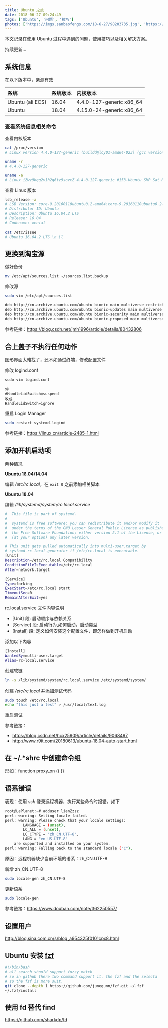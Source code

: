 ```yaml
---
title: Ubuntu 之旅
date: 2018-06-27 09:24:49
tags: ['Ubuntu', '问题', '技巧']
photos: ['https://imgs.sanbaofengs.com/18-6-27/98203735.jpg', 'https://imgs.sanbaofengs.com/18-6-27/3962079.jpg', 'https://imgs.sanbaofengs.com/18-6-27/55313682.jpg', 'https://imgs.sanbaofengs.com/18-6-27/61017399.jpg', 'https://imgs.sanbaofengs.com/18-6-27/69509897.jpg']
---
```


本文记录在使用 Ubuntu 过程中遇到的问题，使用技巧以及相关解决方案。

持续更新...

## 系统信息

在以下版本中，亲测有效

| 系统 | 系统版本 | 内核版本 |
|:------|:---------|:---------|
| Ubuntu (ali ECS) | 16.04 | 4.4.0-127-generic x86_64 |
| Ubuntu | 18.04 | 4.15.0-24-generic x86_64 |

### 查看系统信息相关命令

查看内核版本

```bash
cat /proc/version
# Linux version 4.4.0-127-generic (buildd@lcy01-amd64-023) (gcc version 5.4.0 20160609 (Ubuntu 5.4.0-6ubuntu1~16.04.9) ) #153-Ubuntu SMP Sat May 19 10:58:46 UTC 2018

uname -r
# 4.4.0-127-generic

uname -a
# Linux iZwz9bqg2v1h2g6tz9sovcZ 4.4.0-127-generic #153-Ubuntu SMP Sat May 19 10:58:46 UTC 2018 x86_64 x86_64 x86_64 GNU/Linux
```

查看 Linux 版本

```bash
lsb_release -a
# LSB Version: core-9.20160110ubuntu0.2-amd64:core-9.20160110ubuntu0.2-noarch:security-9.20160110ubuntu0.2-amd64:security-9.20160110ubuntu0.2-noarch
# Distributor ID: Ubuntu
# Description: Ubuntu 16.04.2 LTS
# Release: 16.04
# Codename: xenial

cat /etc/issue
# Ubuntu 16.04.2 LTS \n \l
```

## 更换到淘宝源

做好备份

```bash
mv /etc/apt/sources.list ~/sources.list.backup
```

修改源

```bash
sudo vim /etc/apt/sources.list

deb http://cn.archive.ubuntu.com/ubuntu bionic main multiverse restricted universe
deb http://cn.archive.ubuntu.com/ubuntu bionic-updates main multiverse restricted universe
deb http://cn.archive.ubuntu.com/ubuntu bionic-security main multiverse restricted universe
deb http://cn.archive.ubuntu.com/ubuntu bionic-proposed main multiverse restricted universe
```

参考链接：https://blog.csdn.net/jmh1996/article/details/80432806

## 合上盖子不执行任何动作

图形界面太难找了，还不如通过终端，修改配置文件

修改 logind.conf

```
sudo vim logind.conf

将
#HandleLidSwitch=suspend
改成
HandleLidSwitch=ignore
```

重启 Login Manager

```bash
sudo restart systemd-logind
```

参考链接：https://linux.cn/article-2485-1.html

## 添加开机启动项

两种情况

**Ubuntu 16.04/14.04**

编辑 */etc/rc.local*，在 `exit 0` 之前添加相关脚本

**Ubuntu 18.04**

编辑 */lib/systemd/system/rc.local.service*

```bash
#  This file is part of systemd.
#
#  systemd is free software; you can redistribute it and/or modify it
#  under the terms of the GNU Lesser General Public License as published by
#  the Free Software Foundation; either version 2.1 of the License, or
#  (at your option) any later version.

# This unit gets pulled automatically into multi-user.target by
# systemd-rc-local-generator if /etc/rc.local is executable.
[Unit]
Description=/etc/rc.local Compatibility
ConditionFileIsExecutable=/etc/rc.local
After=network.target

[Service]
Type=forking
ExecStart=/etc/rc.local start
TimeoutSec=0
RemainAfterExit=yes
```

rc.local.service 文件内容说明

* [Unit] 段: 启动顺序与依赖关系 
* [Service] 段: 启动行为,如何启动，启动类型 
* [Install] 段: 定义如何安装这个配置文件，即怎样做到开机启动

添加以下内容

```bash
[Install]  
WantedBy=multi-user.target  
Alias=rc-local.service
```

创建软链

```bash
ln -s /lib/systemd/system/rc.local.service /etc/systemd/system/ 
```

创建 */etc/rc.local* 并添加测试代码

```bash
sudo touch /etc/rc.local
echo "this just a test" > /usr/local/text.log
```

重启测试

参考链接：

* https://blog.csdn.net/hcx25909/article/details/9068497
* http://www.r9it.com/20180613/ubuntu-18.04-auto-start.html

## 在 ~/.*shrc 中创建命令组

形如：function proxy_on () {}

## 语系错误

表现：使用 *ssh* 登录远程机器，执行某些命令时报错。如下

```bash
root@LePlanet:~# adduser lienZzzz
perl: warning: Setting locale failed.
perl: warning: Please check that your locale settings:
        LANGUAGE = (unset),
        LC_ALL = (unset),
        LC_CTYPE = "zh_CN.UTF-8",
        LANG = "en_US.UTF-8"
    are supported and installed on your system.
perl: warning: Falling back to the standard locale ("C").
```

原因：远程机器缺少当前环境的语系：zh_CN.UTF-8

新增 zh_CN.UTF-8

```bash
sudo locale-gen zh_CN.UTF-8
```

更新语系

```bash
sudo locale-gen
```

参考链接：https://www.douban.com/note/362250557/

## 设置用户

http://blog.sina.com.cn/s/blog_a954325f0101cpx8.html

## Ubuntu 安装 [fzf](https://github.com/junegunn/fzf)

```bash
#!/bin/bash
# all search should support fuzzy match
# so in github there two command support it. the fzf and the selecta
# so the fzf is more suit.
git clone --depth 1 https://github.com/junegunn/fzf.git ~/.fzf
~/.fzf/install
```

## 使用 fd 替代 find

https://github.com/sharkdp/fd
